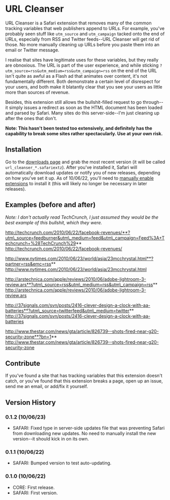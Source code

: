 # URL Cleanser

URL Cleanser is a Safari extension that removes many of the common tracking variables that web publishers append to URLs. For example, you've probably seen stuff like <code>utm\_source</code> and <code>utm\_campaign</code> tacked onto the end of URLs, especially from RSS and Twitter feeds--URL Cleanser will get rid of those. No more manually cleaning up URLs before you paste them into an email or Twitter message.

I realise that sites have legitimate uses for these variables, but they really are obnoxious. The URL is part of the user experience, and while sticking <code>?utm\_source=rss&utm\_medium=rss&utm\_campaign=rss</code> on the end of the URL isn't quite as awful as a Flash ad that animates over content, it's not fundamentally different. Both demonstrate a certain level of disrespect for your users, and both make it blatantly clear that you see your users as little more than sources of revenue.

Besides, this extension still allows the bullshit-filled request to go through--it simply issues a redirect as soon as the HTML document has been loaded and parsed by Safari. Many sites do this server-side--I'm just cleaning up after the ones that don't.

**Note: This hasn't been tested too extensively, and definitely has the capability to break some sites rather spectacularly. Use at your own risk.**

## Installation

Go to the [downloads page](http://github.com/grantheaslip/url_cleanser/downloads) and grab the most recent version (it will be called <code>url\_cleanser\_*.safariextz</code>). After you've installed it, Safari will automatically download updates or notify you of new releases, depending on how you've set it up. As of 10/06/22, you'll need to [manually enable extensions](http://safariextensions.tumblr.com/post/680219521/post-how-to-enable-extensions-06-09-10) to install it (this will likely no longer be necessary in later releases).

## Examples (before and after)

*Note: I don't actually read TechCrunch, I just assumed they would be the best example of this bullshit, which they were.*

http://techcrunch.com/2010/06/22/facebook-revenues/**?utm\_source=feedburner&utm\_medium=feed&utm\_campaign=Feed%3A+Techcrunch+%28TechCrunch%29**  
http://techcrunch.com/2010/06/22/facebook-revenues/

http://www.nytimes.com/2010/06/23/world/asia/23mcchrystal.html**?partner=rss&emc=rss**  
http://www.nytimes.com/2010/06/23/world/asia/23mcchrystal.html

http://arstechnica.com/apple/reviews/2010/06/adobe-lightroom-3-review.ars**?utm\_source=rss&utm\_medium=rss&utm\_campaign=rss**  
http://arstechnica.com/apple/reviews/2010/06/adobe-lightroom-3-review.ars

http://37signals.com/svn/posts/2416-clever-design-a-clock-with-aa-batteries**?utm\_source=twitterfeed&utm\_medium=twitter**  
http://37signals.com/svn/posts/2416-clever-design-a-clock-with-aa-batteries

http://www.thestar.com/news/gta/article/826739--shots-fired-near-g20-security-zone**?bn=1**  
http://www.thestar.com/news/gta/article/826739--shots-fired-near-g20-security-zone

## Contribute

If you've found a site that has tracking variables that this extension doesn't catch, or you've found that this extension breaks a page, open up an issue, send me an email, or add/fix it yourself.

## Version History

### 0.1.2 (10/06/23)

* SAFARI: Fixed type in server-side updates file that was preventing Safari from downloading new updates. No need to manually install the new version--it should kick in on its own.

### 0.1.1 (10/06/22)

* SAFARI: Bumped version to test auto-updating.

### 0.1.0 (10/06/22)

* CORE: First release.
* SAFARI: First version.
